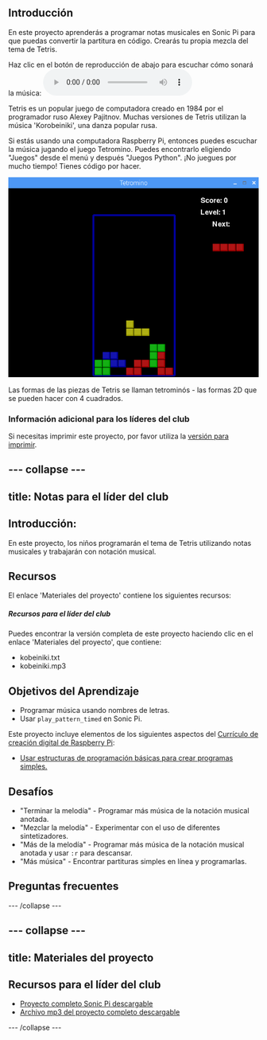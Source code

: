 ## Introducción

En este proyecto aprenderás a programar notas musicales en Sonic Pi para que puedas convertir la partitura en código. Crearás tu propia mezcla del tema de Tetris.

<div id="audio-preview" class="pdf-hidden">
  Haz clic en el botón de reproducción de abajo para escuchar cómo sonará la música: <audio controls preload> <source src="resources/korobeiniki.mp3" type="audio/mpeg"> Tu navegador no es compatible con el elemento <code>audio</code>. </audio>
</div>

Tetris es un popular juego de computadora creado en 1984 por el programador ruso Alexey Pajitnov. Muchas versiones de Tetris utilizan la música 'Korobeiniki', una danza popular rusa.

Si estás usando una computadora Raspberry Pi, entonces puedes escuchar la música jugando el juego Tetromino. Puedes encontrarlo eligiendo "Juegos" desde el menú y después "Juegos Python". ¡No juegues por mucho tiempo! Tienes código por hacer.

![captura de pantalla](images/tetromino.png)

Las formas de las piezas de Tetris se llaman tetrominós - las formas 2D que se pueden hacer con 4 cuadrados.

### Información adicional para los líderes del club

Si necesitas imprimir este proyecto, por favor utiliza la [versión para imprimir](https://projects.raspberrypi.org/en/projects/tetris-theme/print).

## \--- collapse \---

## title: Notas para el líder del club

## Introducción:

En este proyecto, los niños programarán el tema de Tetris utilizando notas musicales y trabajarán con notación musical.

## Recursos

El enlace 'Materiales del proyecto' contiene los siguientes recursos:

##### Recursos para el líder del club

Puedes encontrar la versión completa de este proyecto haciendo clic en el enlace 'Materiales del proyecto', que contiene:

* kobeiniki.txt
* kobeiniki.mp3

## Objetivos del Aprendizaje

* Programar música usando nombres de letras. 
* Usar `play_pattern_timed` en Sonic Pi.

Este proyecto incluye elementos de los siguientes aspectos del [Currículo de creación digital de Raspberry Pi](http://rpf.io/curriculum):

* [Usar estructuras de programación básicas para crear programas simples.](https://www.raspberrypi.org/curriculum/programming/creator)

## Desafíos

* "Terminar la melodía" - Programar más música de la notación musical anotada.
* "Mezclar la melodía" - Experimentar con el uso de diferentes sintetizadores.
* "Más de la melodía" - Programar más música de la notación musical anotada y usar `:r` para descansar.
* "Más música" - Encontrar partituras simples en línea y programarlas.

## Preguntas frecuentes

\--- /collapse \---

## \--- collapse \---

## title: Materiales del proyecto

## Recursos para el líder del club

* [Proyecto completo Sonic Pi descargable](resources/korobeiniki.txt)
* [Archivo mp3 del proyecto completo descargable](resources/korobeiniki.mp3)

\--- /collapse \---